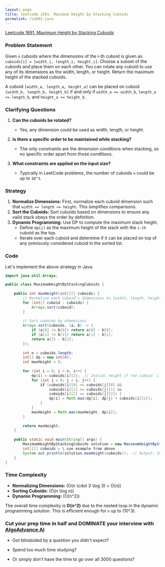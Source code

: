 ```yaml
---
layout: page
title: leetcode 1691. Maximum Height by Stacking Cuboids 
permalink: /s1691-java
---
```

[Leetcode 1691. Maximum Height by Stacking Cuboids ](https://algoadvance.github.io/algoadvance/l1691)
### Problem Statement
Given `n` cuboids where the dimensions of the i-th cuboid is given as `cuboids[i] = [width_i, length_i, height_i]`. Choose a subset of the cuboids and place them on each other. You can rotate any cuboid to use any of its dimensions as the width, length, or height. Return the maximum height of the stacked cuboids.

A cuboid `[width_a, length_a, height_a]` can be placed on cuboid `[width_b, length_b, height_b]` if and only if `width_a <= width_b`, `length_a <= length_b`, and `height_a <= height_b`.

### Clarifying Questions
1. **Can the cuboids be rotated?**
   - Yes, any dimension could be used as width, length, or height.
   
2. **Is there a specific order to be maintained while stacking?**
   - The only constraints are the dimension conditions when stacking, so no specific order apart from those conditions.

3. **What constraints are applied on the input size?**
   - Typically in LeetCode problems, the number of cuboids `n` could be up to `10^3`.

### Strategy
1. **Normalize Dimensions:** First, normalize each cuboid dimension such that `width <= length <= height`. This simplifies comparisons.
2. **Sort the Cuboids:** Sort cuboids based on dimensions to ensure any valid stack obeys the order by definition.
3. **Dynamic Programming:** Use DP to compute the maximum stack height.
   - Define `dp[i]` as the maximum height of the stack with the `i-th` cuboid as the top.
   - Iterate over each cuboid and determine if it can be placed on top of any previously considered cuboid in the sorted list.

### Code
Let's implement the above strategy in Java.

```java
import java.util.Arrays;

public class MaximumHeightByStackingCuboids {
    
    public int maxHeight(int[][] cuboids) {
        // Normalize each cuboid's dimensions to [width, length, height] where width <= length <= height
        for (int[] cuboid : cuboids) {
            Arrays.sort(cuboid);
        }
        
        // Sort cuboids by dimensions
        Arrays.sort(cuboids, (a, b) -> {
            if (a[0] != b[0]) return a[0] - b[0];
            if (a[1] != b[1]) return a[1] - b[1];
            return a[2] - b[2];
        });
        
        int n = cuboids.length;
        int[] dp = new int[n];
        int maxHeight = 0;
        
        for (int i = 0; i < n; i++) {
            dp[i] = cuboids[i][2];  // Initial height if the cuboid `i` is at the top by itself.
            for (int j = 0; j < i; j++) {
                if (cuboids[i][0] >= cuboids[j][0] && 
                    cuboids[i][1] >= cuboids[j][1] && 
                    cuboids[i][2] >= cuboids[j][2]) {
                    dp[i] = Math.max(dp[i], dp[j] + cuboids[i][2]);
                }
            }
            maxHeight = Math.max(maxHeight, dp[i]);
        }
        
        return maxHeight;
    }
    
    public static void main(String[] args) {
        MaximumHeightByStackingCuboids solution = new MaximumHeightByStackingCuboids();
        int[][] cuboids = \ use example from above
        System.out.println(solution.maxHeight(cuboids));  // Output: 190
    }
}
```

### Time Complexity
- **Normalizing Dimensions:** \(O(n \cdot 3 \log 3) = O(n)\)
- **Sorting Cuboids:** \(O(n \log n)\)
- **Dynamic Programming:** \(O(n^2)\)

The overall time complexity is **O(n^2)** due to the nested loop in the dynamic programming solution. This is efficient enough for `n` up to \(10^3\).


### Cut your prep time in half and DOMINATE your interview with [AlgoAdvance AI](https://algoAdvance.com)

- Got blindsided by a question you didn't expect?

- Spend too much time studying?

- Or simply don't have the time to go over all 3000 questions?

